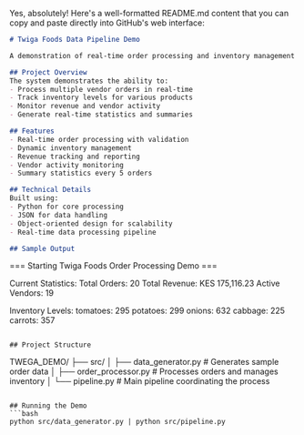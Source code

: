 Yes, absolutely! Here's a well-formatted README.md content that you can copy and paste directly into GitHub's web interface:

```markdown
# Twiga Foods Data Pipeline Demo

A demonstration of real-time order processing and inventory management system for Twiga Foods interview preparation. This project simulates handling orders from multiple vendors while tracking inventory and revenue in real-time.

## Project Overview
The system demonstrates the ability to:
- Process multiple vendor orders in real-time
- Track inventory levels for various products
- Monitor revenue and vendor activity
- Generate real-time statistics and summaries

## Features
- Real-time order processing with validation
- Dynamic inventory management
- Revenue tracking and reporting
- Vendor activity monitoring
- Summary statistics every 5 orders

## Technical Details
Built using:
- Python for core processing
- JSON for data handling
- Object-oriented design for scalability
- Real-time data processing pipeline

## Sample Output
```
=== Starting Twiga Foods Order Processing Demo ===

Current Statistics:
Total Orders: 20
Total Revenue: KES 175,116.23
Active Vendors: 19

Inventory Levels:
tomatoes: 295
potatoes: 299
onions: 632
cabbage: 225
carrots: 357
```

## Project Structure
```
TWEGA_DEMO/
├── src/
│   ├── data_generator.py    # Generates sample order data
│   ├── order_processor.py   # Processes orders and manages inventory
│   └── pipeline.py         # Main pipeline coordinating the process
```

## Running the Demo
```bash
python src/data_generator.py | python src/pipeline.py
```
```
